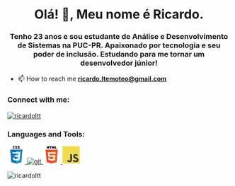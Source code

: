 <h1 align="center">Olá! 👋, Meu nome é Ricardo.</h1>
<h3 align="center">Tenho 23 anos e sou estudante de Análise e Desenvolvimento de Sistemas na PUC-PR. Apaixonado por tecnologia e seu poder de inclusão. Estudando para me tornar um desenvolvedor júnior!</h3>

- 📫 How to reach me **ricardo.ltemoteo@gmail.com**

<h3 align="left">Connect with me:</h3>
<p align="left">
<a href="https://linkedin.com/in/ricardoltt" target="blank"><img align="center" src="https://cdn.jsdelivr.net/npm/simple-icons@3.0.1/icons/linkedin.svg" alt="ricardoltt" height="30" width="40" /></a>
</p>

<h3 align="left">Languages and Tools:</h3>
<p align="left"> <a href="https://www.w3schools.com/css/" target="_blank"> <img src="https://raw.githubusercontent.com/devicons/devicon/master/icons/css3/css3-original-wordmark.svg" alt="css3" width="40" height="40"/> </a> <a href="https://git-scm.com/" target="_blank"> <img src="https://www.vectorlogo.zone/logos/git-scm/git-scm-icon.svg" alt="git" width="40" height="40"/> </a> <a href="https://www.w3.org/html/" target="_blank"> <img src="https://raw.githubusercontent.com/devicons/devicon/master/icons/html5/html5-original-wordmark.svg" alt="html5" width="40" height="40"/> </a> <a href="https://developer.mozilla.org/en-US/docs/Web/JavaScript" target="_blank"> <img src="https://raw.githubusercontent.com/devicons/devicon/master/icons/javascript/javascript-original.svg" alt="javascript" width="40" height="40"/> </a> </p>

<p><img align="center" src="https://github-readme-stats.vercel.app/api/top-langs?username=ricardoltt&show_icons=true&theme=dracula&locale=en&layout=compact" alt="ricardoltt" /></p>
